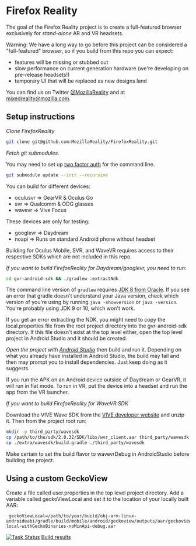 # Firefox Reality

The goal of the Firefox Reality project is to create a full-featured browser exclusively for *stand-alone* AR and VR headsets.

Warning: We have a long way to go before this project can be considered a "full-featured" browser, so if you build from this repo you can expect:

- features will be missing or stubbed out
- slow performance on current generation hardware (we're developing on pre-release headsets!)
- temporary UI that will be replaced as new designs land

You can find us on Twitter [@MozillaReality](https://twitter.com/mozillareality) and at [mixedreality@mozilla.com](mailto:mixedreality@mozilla.com).

## Setup instructions

*Clone FirefoxReality*

```bash
git clone git@github.com:MozillaReality/FirefoxReality.git
```

*Fetch git submodules.*

You may need to set up [two factor auth](https://blog.github.com/2013-09-03-two-factor-authentication/#how-does-it-work-for-command-line-git) for the command line.

```bash
git submodule update --init --recursive
```

You can build for different devices:

- oculusvr => GearVR & Oculus Go
- svr => Qualcomm & ODG glasses
- wavevr => Vive Focus

These devices are only for testing:

- googlevr => Daydream
- noapi => Runs on standard Android phone without headset

Building for Oculus Mobile, SVR, and WaveVR requires access to their respective SDKs which are not included in this repo.

*If you want to build FirefoxReality for Daydream/googlevr, you need to run:*

```bash
cd gvr-android-sdk && ./gradlew :extractNdk
```

The command line version of `gradlew` requires [JDK 8 from Oracle](http://www.oracle.com/technetwork/java/javase/downloads/jdk8-downloads-2133151.html). If you see an error that gradle doesn't understand your Java version, check which version of you're using by running `java -showversion` or `java -version`. You're probably using JDK 9 or 10, which won't work.

If you get an error extracting the NDK, you might need to copy the local.properties file from the root project directory into the gvr-android-sdk directory. If this file doesn't exist at the top level either, open the top level project in Android Studio and it should be created.

*Open the project with [Android Studio](https://developer.android.com/studio/index.html)* then build and run it. Depending on what you already have installed in Android Studio, the build may fail and then may prompt you to install dependencies. Just keep doing as it suggests.

If you run the APK on an Android device outside of Daydream or GearVR, it will run in flat mode. To run in VR, put the device into a headset and run the app from the VR launcher.

*If you want to build FirefoxReality for WaveVR SDK*

Download the VIVE Wave SDK from the [VIVE developer website](https://vivedeveloper.com/) and unzip it.
Then from the project root run:
```bash
mkdir -p third_party/wavesdk
cp /path/to/the/sdk/2.0.32/SDK/libs/wvr_client.aar third_party/wavesdk
cp ./extra/wavesdk/build.gradle ./third_party/wavesdk
```
Make certain to set the build flavor to wavevrDebug in AndroidStudio before building the project.

## Using a custom GeckoView

Create a file called user.properties in the top level project directory. Add a variable called geckoViewLocal and set it to the location of your locally built AAR:

```
 geckoViewLocal=/path/to/your/build/obj-arm-linux-androideabi/gradle/build/mobile/android/geckoview/outputs/aar/geckoview-local-withGeckoBinaries-noMinApi-debug.aar
```

[![Task Status](https://github.taskcluster.net/v1/repository/MozillaReality/FirefoxReality/master/badge.svg)](https://github.taskcluster.net/v1/repository/MozillaReality/FirefoxReality/master/latest) [Build results](https://github.taskcluster.net/v1/repository/MozillaReality/FirefoxReality/master/latest)

